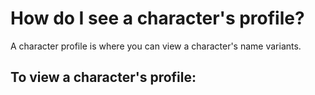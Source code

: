 # How do I see a character's profile?

A character profile is where you can view a character's name variants. 

## To view a character's profile: 